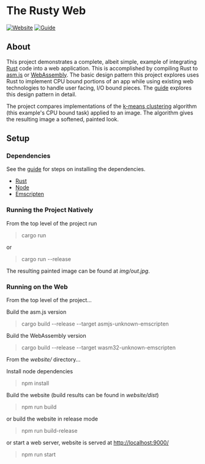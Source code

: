 # The Rusty Web

[![Website](https://img.shields.io/badge/website-The_Rusty_Web-red.svg)](https://davidmcneil.github.io/the-rusty-web/)
[![Guide](https://img.shields.io/badge/guide-GitBook-blue.svg)](https://davidmcneil.gitbooks.io/the-rusty-web/content/)

## About
This project demonstrates a complete, albeit simple, example of integrating
[Rust](https://www.rust-lang.org) code into a web application. This is accomplished by compiling
Rust to [asm.js](http://asmjs.org/) or [WebAssembly](http://webassembly.org/). The
basic design pattern this project explores uses Rust to implement CPU bound portions of an app while
using existing web technologies to handle user facing, I/O bound pieces. The
[guide](https://davidmcneil.gitbooks.io/the-rusty-web/content/) explores this design pattern in
detail.

The project compares implementations of the
[k-means clustering](https://en.wikipedia.org/wiki/K-means_clustering) algorithm (this example's
CPU bound task) applied to an image. The algorithm gives the resulting image a softened, painted look.

## Setup

### Dependencies
See the [guide](https://davidmcneil.gitbooks.io/the-rusty-web/content/setup-and-hello-world.html) 
for steps on installing the dependencies.
* [Rust](https://www.rust-lang.org)
* [Node](https://nodejs.org)
* [Emscripten](http://emscripten.org)

### Running the Project Natively
From the top level of the project run
> cargo run

or
> cargo run --release

The resulting painted image can be found at *img/out.jpg*.

### Running on the Web
From the top level of the project...

Build the asm.js version
> cargo build --release --target asmjs-unknown-emscripten

Build the WebAssembly version
> cargo build --release --target wasm32-unknown-emscripten

From the *website/* directory...

Install node dependencies
> npm install

Build the website (build results can be found in *website/dist*)
> npm run build

or build the website in release mode
> npm run build-release

or start a web server, website is served at [http://localhost:9000/](http://localhost:9000/)
> npm run start
